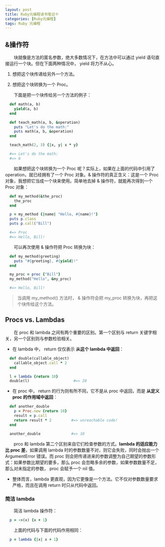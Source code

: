```yaml
---
layout: post
title: Ruby元编程读书笔记十
categories: [Ruby元编程]
tags: Ruby 元编程
---
```


## &操作符

&emsp;&emsp;块就像是方法的匿名参数，绝大多数情况下，在方法中可以通过 yield 语句直接运行一个块。但在下面两种情况中， yield 将力不从心。

1. 想把这个块传递给另外一个方法。

2. 想把这个块转换为一个 Proc。

&emsp;&emsp;下面是把一个块传给另一个方法的例子：
```ruby
  def math(a, b)
    yield(a, b)
  end

  def teach_math(a, b, &operation)
    puts "Let's do the math:"
    puts math(a, b, &operation)
  end

  teach_math(2, 3) {|x, y| x * y}

  #=> Let's do the math:
  #=> 6
```
&emsp;&emsp;如果想把这个块转换为一个 Proc 呢？实际上，如果在上面的代码中引用了 operation，就已经拥有了一个 Proc 对象。& 操作符的真正含义：这是一个 Proc 对象，我想把它当成一个块来使用。简单地去掉 & 操作符，就能再次得到一个 Proc 对象：
```ruby
  def my_method(&the_proc)
    the_proc
  end

  p = my_method {|name| "Hello, #{name}!"}
  puts p.class
  puts p.call("Bill")

  #=> Proc
  #=> Hello, Bill!
```
&emsp;&emsp;可以再次使用 & 操作符把 Proc 转换为块：
```ruby
  def my_method(greeting)
    puts "#{greeting}, #{yield}!"
  end

  my_proc = proc {"Bill"}
  my_method("Hello", &my_proc)

  #=> Hello, Bill!
```
>当调用 my_method() 方法时， & 操作符会把 my_proc 转换为块，再把这个块传给这个方法。

## Procs vs. Lambdas

&emsp;&emsp;在 proc 和 lambda 之间有两个重要的区别。第一个区别与 return 关键字相关，另一个区别则与参数检验相关。

* 在 lambda 中， return 仅仅表示 **从这个 lambda 中返回**：
```ruby
  def double(callable_object)
    callable_object.call * 2
  end

  l = lambda {return 10}
  double(l)                    #=> 20
```

* 在 proc 中， return 的行为则有所不同，它不是从 proc 中返回，而是 **从定义 proc 的作用域中返回**：
```ruby
  def another_double
    p = Proc.new {return 10}
    result = p.call
    return result * 2         #=> unreachable code!
  end

  another_double              #=> 10
```

&emsp;&emsp;prco 和 lambda 第二个区别来自它们检查参数的方式。**lambda 的适应能力比 proc 差**，如果调用 lambda 时的参数数量不对，则它会失败，同时会抛出一个 ArgumentError 错误。而 proc 则会把传递进来的参数调整为自己期望的参数形式：如果参数比期望的要多，那么 proc 会忽略多余的参数，如果参数数量不足，那么对未指定的参数， proc 会赋予一个 nil 值。

* 整体而言，lambda 更直观，因为它更像是一个方法。它不仅对参数数量要求严格，而且在调用 return 时只从代码中返回。

### 简洁 lambda
&emsp;&emsp;简洁 lambda 操作符：
```ruby
  p = ->(x) {x + 1}
```
&emsp;&emsp;上面的代码与下面的代码作用相同：
```ruby
  p = lambda {|x| x + 1}
```

